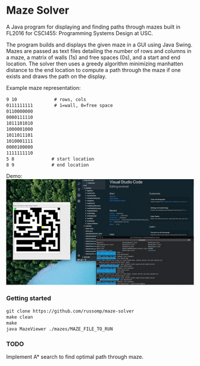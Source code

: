 # Maze Solver

A Java program for displaying and finding paths through mazes built in FL2016 for CSCI455: Programming Systems Design at USC.  

The program builds and displays the given maze in a GUI using Java Swing.  Mazes are passed as text files detailing the number of rows and columns in a maze, a matrix of walls (1s) and free spaces (0s), and a start and end location.  The solver then uses a greedy algorithm minimizing manhatten distance to the end location to compute a path through the maze if one exists and draws the path on the display.

Example maze representation:
```
9 10              # rows, cols
0111111111        # 1=wall, 0=free space
0110000000
0000111110
1011101010
1000001000
1011011101
1010001111
0000100000
1111111110
5 8              # start location
8 9              # end location
```

Demo:<br/>
![Demo](https://github.com/russomp/maze-solver/blob/master/maze_solver_demo.gif)

### Getting started

```
git clone https://github.com/russomp/maze-solver
make clean
make
java MazeViewer ./mazes/MAZE_FILE_TO_RUN
```

### TODO
Implement A* search to find optimal path through maze.
